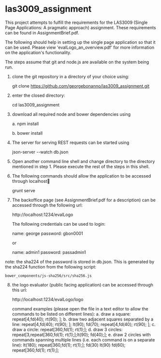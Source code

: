 # las3009_assignment

This project attempts to fulfill the requirements for the LAS3009 (Single Page Applications: A pragmatic approach) assignment. These requirements can be found in AssignmentBrief.pdf.

The following should help in setting up the single page application so that it can be used. Please view 'evalLogo_an_overview.pdf' for more information on the application's functionality.

The steps assume that git and node.js are available on the system being run.

1.  clone the git repository in a directory of your choice using:

      git clone https://github.com/georgebonanno/las3009_assignment.git

2.  enter the closed directory:

      cd las3009_assignment

3.  download all required node and bower dependencies using

      a.  npm install

      b.  bower install

4.  The server for serving REST requests can be started using
  
      json-server --watch db.json


5.  Open another command line shell and change directory to the directory mentioned in step 1. Please execute the rest of the steps in this shell.

6.  The following commands should allow the application to be accessed through localhost:1234:

      grunt serve

7.  The backoffice page (see AssignmentBrief.pdf for a description) can be accessed through the following url:

      http://localhost:1234/evalLogo

    The following credentials can be used to login:

      name: george
      password: gbon0001

      or

      name: admin1
      password: passadmin1

  note: the sha224 of the password is stored in db.json. This is generated by the sha224 function from the following script:

    bower_components/js-sha256/src/sha256.js

8.  the logo evaluator (public facing application) can be accessed through this url:

      http://localhost:1234/evalLogo/logo

    command examples (please open the file in a text editor to allow the commands to be listed on different lines):
      a. draw a square: repeat[4,fd(40); rt(90); ];
      b. draw two adjacent squares separated by a line: repeat[4,fd(40); rt(90); ]; lt(90); fd(70); repeat[4,fd(40); rt(90); ];
      c.  draw a circle: repeat[360,fd(1); rt(1);];
      d.  draw 3 circles: repeat[3,repeat[360,fd(1); rt(1);];lt(90); fd(40);];
      e.  draw 2 circles with commands spanning multiple lines (i.e. each command is on a separate line): 
      	lt(180);
      	repeat[360,fd(1); rt(1);];
      	fd(30)
      	lt(90)
      	fd(60);
      	repeat[360,fd(1); rt(1);];